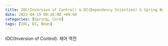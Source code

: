 ```yaml
---
title: IOC(Inversion of Control) & DI(Dependency Injection) & Spring Bean
date: 2023-04-19 00:26:00 +09:00
categories: [Spring, Core]
tags: [IOC, DI, Bean]
---
```


IOC(Inversion of Control): 제어 역전

